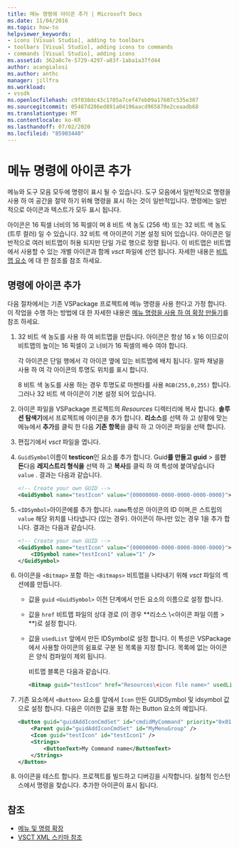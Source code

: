 ```yaml
---
title: 메뉴 명령에 아이콘 추가 | Microsoft Docs
ms.date: 11/04/2016
ms.topic: how-to
helpviewer_keywords:
- icons [Visual Studio], adding to toolbars
- toolbars [Visual Studio], adding icons to commands
- commands [Visual Studio], adding icons
ms.assetid: 362a0c7e-5729-4297-a83f-1aba1a37fd44
author: acangialosi
ms.author: anthc
manager: jillfra
ms.workload:
- vssdk
ms.openlocfilehash: c9f038dc43c1705a7cef47eb09a17607c535e307
ms.sourcegitcommit: 05487d286ed891a04196aacd965870e2ceaadb68
ms.translationtype: MT
ms.contentlocale: ko-KR
ms.lasthandoff: 07/02/2020
ms.locfileid: "85903440"
---
```

# <a name="add-icons-to-menu-commands"></a>메뉴 명령에 아이콘 추가
메뉴와 도구 모음 모두에 명령이 표시 될 수 있습니다. 도구 모음에서 일반적으로 명령을 사용 하 여 공간을 절약 하기 위해 명령을 표시 하는 것이 일반적입니다. 명령에는 일반적으로 아이콘과 텍스트가 모두 표시 됩니다.

 아이콘은 16 픽셀 너비의 16 픽셀이 며 8 비트 색 농도 (256 색) 또는 32 비트 색 농도 (트루 컬러) 일 수 있습니다. 32 비트 색 아이콘이 기본 설정 되어 있습니다. 아이콘은 일반적으로 여러 비트맵이 허용 되지만 단일 가로 행으로 정렬 됩니다. 이 비트맵은 비트맵에서 사용할 수 있는 개별 아이콘과 함께 *vsct* 파일에 선언 됩니다. 자세한 내용은 [비트맵 요소](../extensibility/bitmaps-element.md) 에 대 한 참조를 참조 하세요.

## <a name="add-an-icon-to-a-command"></a>명령에 아이콘 추가
 다음 절차에서는 기존 VSPackage 프로젝트에 메뉴 명령을 사용 한다고 가정 합니다. 이 작업을 수행 하는 방법에 대 한 자세한 내용은 [메뉴 명령을 사용 하 여 확장 만들기](../extensibility/creating-an-extension-with-a-menu-command.md)를 참조 하세요.

1. 32 비트 색 농도를 사용 하 여 비트맵을 만듭니다. 아이콘은 항상 16 x 16 이므로이 비트맵의 높이는 16 픽셀이 고 너비가 16 픽셀의 배수 여야 합니다.

     각 아이콘은 단일 행에서 각 아이콘 옆에 있는 비트맵에 배치 됩니다. 알파 채널을 사용 하 여 각 아이콘의 투명도 위치를 표시 합니다.

     8 비트 색 농도를 사용 하는 경우 투명도로 마젠타를 사용 `RGB(255,0,255)` 합니다. 그러나 32 비트 색 아이콘이 기본 설정 되어 있습니다.

2. 아이콘 파일을 VSPackage 프로젝트의 *Resources* 디렉터리에 복사 합니다. **솔루션 탐색기**에서 프로젝트에 아이콘을 추가 합니다. **리소스**를 선택 하 고 상황에 맞는 메뉴에서 **추가**를 클릭 한 다음 **기존 항목**을 클릭 하 고 아이콘 파일을 선택 합니다.

3. 편집기에서 *vsct* 파일을 엽니다.

4. `GuidSymbol`이름이 **testicon**인 요소를 추가 합니다. Guid**를 만들고 guid**  >  를**만든**다음 **레지스트리 형식을** 선택 하 고 **복사**를 클릭 하 여 특성에 붙여넣습니다 `value` . 결과는 다음과 같습니다.

    ```xml
    <!-- Create your own GUID -->
    <GuidSymbol name="testIcon" value="{00000000-0000-0000-0000-0000}">
    ```

5. `<IDSymbol>`아이콘에를 추가 합니다. `name`특성은 아이콘의 ID 이며,은 스트립의 `value` 해당 위치를 나타냅니다 (있는 경우). 아이콘이 하나만 있는 경우 1을 추가 합니다. 결과는 다음과 같습니다.

    ```xml
    <!-- Create your own GUID -->
    <GuidSymbol name="testIcon" value="{00000000-0000-0000-0000-0000}">
        <IDSymbol name="testIcon1" value="1" />
    </GuidSymbol>
    ```

6. 아이콘을 `<Bitmap>` 포함 하는 `<Bitmaps>` 비트맵을 나타내기 위해 *vsct* 파일의 섹션에를 만듭니다.

    - 값을 `guid` `<GuidSymbol>` 이전 단계에서 만든 요소의 이름으로 설정 합니다.

    - 값을 `href` 비트맵 파일의 상대 경로 (이 경우 **리소스 \\<아이콘 파일 이름 \> **)로 설정 합니다.

    - 값을 `usedList` 앞에서 만든 IDSymbol로 설정 합니다. 이 특성은 VSPackage에서 사용할 아이콘의 쉼표로 구분 된 목록을 지정 합니다. 목록에 없는 아이콘은 양식 컴파일이 제외 됩니다.

         비트맵 블록은 다음과 같습니다.

        ```xml
        <Bitmap guid="testIcon" href="Resources\<icon file name>" usedList="testIcon1"/>
        ```

7. 기존 요소에서 `<Button>` 요소를 앞에서 `Icon` 만든 GUIDSymbol 및 idsymbol 값으로 설정 합니다. 다음은 이러한 값을 포함 하는 Button 요소의 예입니다.

    ```xml
    <Button guid="guidAddIconCmdSet" id="cmdidMyCommand" priority="0x0100" type="Button">
        <Parent guid="guidAddIconCmdSet" id="MyMenuGroup" />
        <Icon guid="testIcon" id="testIcon1" />
        <Strings>
            <ButtonText>My Command name</ButtonText>
        </Strings>
    </Button>
    ```

8. 아이콘을 테스트 합니다. 프로젝트를 빌드하고 디버깅을 시작합니다. 실험적 인스턴스에서 명령을 찾습니다. 추가한 아이콘이 표시 됩니다.

## <a name="see-also"></a>참조
- [메뉴 및 명령 확장](../extensibility/extending-menus-and-commands.md)
- [VSCT XML 스키마 참조](../extensibility/vsct-xml-schema-reference.md)
